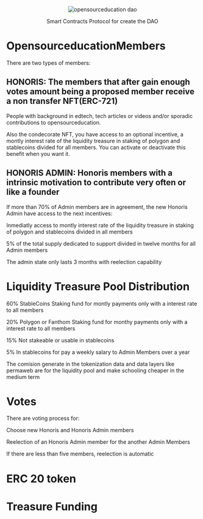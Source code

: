 <p align="center">
  <img src="https://avatars.githubusercontent.com/u/44916598?s=96&v=4" alt="opensourceducation dao"/>
  <p align="center">Smart Contracts Protocol for create the DAO</p>
</p>



# OpensourceducationMembers

There are two types of members: 


## HONORIS: The members that after gain enough votes amount being a proposed member receive a non transfer NFT(ERC-721)

People with background in edtech, tech articles or videos and/or sporadic contributions to opensourceducation.

Also the condecorate NFT, you have access to an optional incentive, a montly interest rate of the liquidity treasure in staking of polygon and stablecoins divided for all members. You can activate or deactivate this benefit when you want it.

## HONORIS ADMIN: Honoris members with a intrinsic motivation to contribute very often or like a founder

If more than 70% of Admin members are in agreement, the new Honoris Admin have access to the next incentives:

Inmediatly access to montly interest rate of the liquidity treasure in staking of polygon and stablecoins divided in all members

5% of the total supply dedicated to support divided in twelve months for all Admin members

The admin state only lasts 3 months with reelection capability

# Liquidity Treasure Pool Distribution
60% StableCoins Staking fund for montly payments only with a interest rate to all members

20% Polygon or Fanthom Staking fund for monthy payments only with a interest rate to all members

15% Not stakeable or usable in stablecoins

5% In stablecoins for pay a weekly salary to Admin Members over a year

The comision generate in the tokenization data and data layers like permaweb are for the liquidity pool and make schooling cheaper in the medium term


# Votes
There are voting process for:

Choose new Honoris and Honoris Admin members

Reelection of an Honoris Admin member for the another Admin Members

If there are less than five members, reelection is automatic


# ERC 20 token


# Treasure Funding

